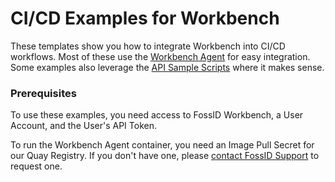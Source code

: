 # CI/CD Examples for Workbench

These templates show you how to integrate Workbench into CI/CD workflows. Most of these use the [Workbench Agent](https://github.com/fossid-ab/workbench-agent) for easy integration. Some examples also leverage the [API Sample Scripts](https://github.com/fossid-ab/workbench-api-samples) where it makes sense.

### Prerequisites
To use these examples, you need access to FossID Workbench, a User Account, and the User's API Token.

To run the Workbench Agent container, you need an Image Pull Secret for our Quay Registry. If you don't have one, please [contact FossID Support](https://support.fossid.com) to request one.